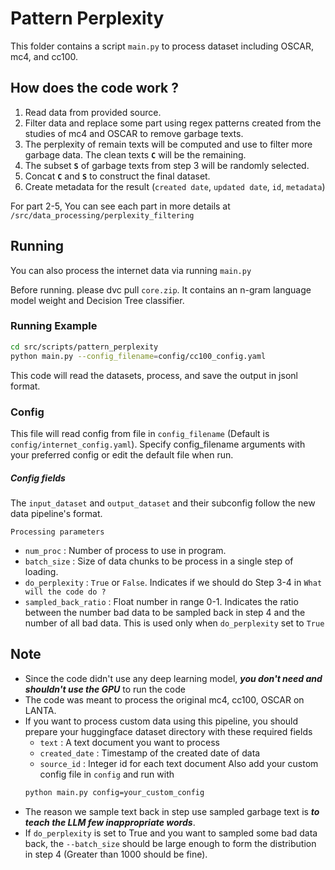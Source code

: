 # Pattern Perplexity

This folder contains a script `main.py` to process dataset including OSCAR, mc4, and cc100.

## How does the code work ?

1. Read data from provided source.
2. Filter data and replace some part using regex patterns created from the studies of mc4 and OSCAR to remove garbage texts.
3. The perplexity of remain texts will be computed and use to filter more garbage data. The clean texts **`C`** will be the remaining.
4. The subset **`S`** of garbage texts from step 3 will be randomly selected.
5. Concat **`C`** and **`S`** to construct the final dataset.
6. Create metadata for the result (`created date`, `updated date`, `id`, `metadata`)

For part 2-5, You can see each part in more details at `/src/data_processing/perplexity_filtering` 

## Running

You can also process the internet data via running `main.py` 

Before running. please dvc pull `core.zip`. It contains an n-gram language model weight and Decision Tree classifier.


### Running Example
```bash
cd src/scripts/pattern_perplexity 
python main.py --config_filename=config/cc100_config.yaml
```
This code will read the datasets, process, and save the output in jsonl format.

### Config

This file will read config from file in `config_filename` (Default is `config/internet_config.yaml`). Specify config_filename arguments with your preferred config or edit the default file when run.

##### Config fields

The `input_dataset` and `output_dataset` and their subconfig follow the new data pipeline's format.

`Processing parameters`
- `num_proc` : Number of process to use in program.
- `batch_size` : Size of data chunks to be process in a single step of loading.
- `do_perplexity` : `True` or `False`. Indicates if we should do Step 3-4 in `What will the code do ?`
- `sampled_back_ratio` : Float number in range 0-1. Indicates the ratio between the number bad data to be sampled back in step 4 and the number of all bad data. This is used only when `do_perplexity` set to `True`

## Note

- Since the code didn't use any deep learning model, **_you don't need and shouldn't use the GPU_** to run the code
- The code was meant to process the original mc4, cc100, OSCAR on LANTA.
- If you want to process custom data using this pipeline, you should prepare your huggingface dataset directory with these required fields
    - `text` : A text document you want to process
    - `created_date` : Timestamp of the created date of data
    - `source_id` : Integer id for each text document
    Also add your custom config file in `config` and run with
    ```bash
    python main.py config=your_custom_config
- The reason we sample text back in step use sampled garbage text is **_to teach the LLM few inappropriate words_**.
- If `do_perplexity` is set to True and you want to sampled some bad data back, the `--batch_size` should be large enough to form the distribution in step 4 (Greater than 1000 should be fine).
